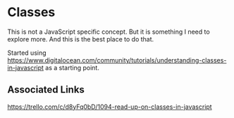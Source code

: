 # Classes

This is not a JavaScript specific concept. But it is something I need to explore more. And this is the best place to do that.

Started using https://www.digitalocean.com/community/tutorials/understanding-classes-in-javascript as a starting point.

## Associated Links
https://trello.com/c/d8yFq0bD/1094-read-up-on-classes-in-javascript